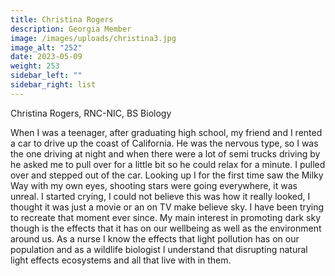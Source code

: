```yaml
---
title: Christina Rogers
description: Georgia Member
image: /images/uploads/christina3.jpg
image_alt: "252"
date: 2023-05-09
weight: 253
sidebar_left: ""
sidebar_right: list
---
```

Christina Rogers, RNC-NIC, BS Biology

When I was a teenager, after graduating high school, my friend and I rented a car to drive up the coast of California. He was the nervous type, so I was the one driving at night and when there were a lot of semi trucks driving by he asked me to pull over for a little bit so he could relax for a minute. I pulled over and stepped out of the car. Looking up I for the first time saw the Milky Way with my own eyes, shooting stars were going everywhere, it was unreal. I started crying, I could not believe this was how it really looked, I thought it was just a movie or an on TV make believe sky. I have been trying to recreate that moment ever since. My main interest in promoting dark sky though is the effects that it has on our wellbeing as well as the environment around us. As a nurse I know the effects that light pollution has on our population and as a wildlife biologist I understand that disrupting natural light effects ecosystems and all that live with in them.